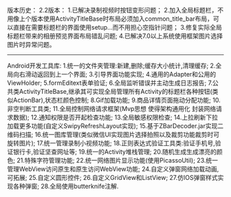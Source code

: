 版本历史：
2.2版本：
1.已解决录制视频时按钮变形问题；
2.加入全局标题栏，不用像上个版本使用ActivityTitleBase时布局必须加入common_title_bar布局，可以直接在需要标题栏的界面使用setup...而不用担心空指针问题；
3.修复实际全局标题栏带来的相册预览界面布局错乱问题;
4.已解决7.0以上系统使用框架图片选择图片时异常问题。
*********************************************************************************
Android开发工具库: 
1.统一的文件夹管理:新建,删除;缓存大小统计,清理缓存;
2.全局向右滑动返回到上一个界面; 
3.引导界面功能实现; 
4.通用的Adapter和公用的ViewHolder; 
5.formEditext表单验证;
6.全局监听错误并主动生成日志报告; 
7.公共类ActivityTitleBase,继承其可实现全局管理所有Activity的标题栏各种按钮(类似ActionBar),状态栏颜色控制;
8.Gif加载功能; 
9.商品详情页面拖动分配功能; 
10.非空判断工具类; 
11.全局控制网络请求框架(Mvp思想 使得架构通用化 封装网络请求数据); 
12.通知权限是否开起检查功能; 
13.全局敏感权限检查; 
14.上拉刷新下拉加载更多功能(自定义SwipyRefreshLayout实现); 
15.基于ZBarDecoder.jar实现二维码扫描; 
16.统一图库管理(类似微信UI实现图片选择拍照以及裁剪功能裁剪时可旋转图片); 
17.统一管理录制小视频功能; 
18.正则表达式验证工具类:验证手机号,验证银行卡,验证坚查网址等; 
19.统一的Activity堆栈管理; 
20.随机生成生成漂亮的颜色; 
21.特殊字符管理功能; 
22.统一网络图片显示功能(使用PicassoUtil); 
23.统一管理WebView访问原生和原生访问WebView功能; 
24.自定义弹窗网络加载动画,可拓展; 
25.自定义圆形控件; 
26.自定义GridView和ListView; 
27.仿IOS弹窗样式实现各种弹窗; 
28.全局使用butterknife注解.
